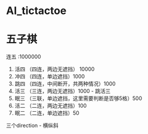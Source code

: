 # AI_tictactoe


# 五子棋
连五 :1000000

1. 活四 （四连，两边无遮挡） 10000 
2. 冲四 （四连，单边遮挡）1000
3. 跳四 （四连，中间断开，共两种情况）1000
4. 活三 （三连，两边无遮挡）1000 - 跳活三
5. 眠三 （三联，单边遮挡，这里需要判断是否够5格）500
6. 活二 （二连，两边无遮挡）100
7. 眠二 （二连，单边遮挡）50

三个direction - 横纵斜